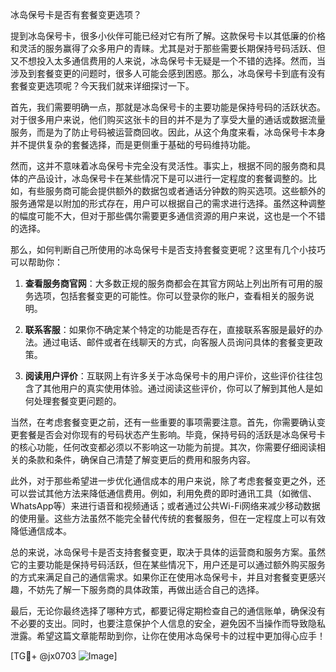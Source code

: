 冰岛保号卡是否有套餐变更选项？

提到冰岛保号卡，很多小伙伴可能已经对它有所了解。这款保号卡以其低廉的价格和灵活的服务赢得了众多用户的青睐。尤其是对于那些需要长期保持号码活跃、但又不想投入太多通信费用的人来说，冰岛保号卡无疑是一个不错的选择。然而，当涉及到套餐变更的问题时，很多人可能会感到困惑。那么，冰岛保号卡到底有没有套餐变更选项呢？今天我们就来详细探讨一下。

首先，我们需要明确一点，那就是冰岛保号卡的主要功能是保持号码的活跃状态。对于很多用户来说，他们购买这张卡的目的并不是为了享受大量的通话或数据流量服务，而是为了防止号码被运营商回收。因此，从这个角度来看，冰岛保号卡本身并不提供复杂的套餐选择，而是更侧重于基础的号码维持功能。

然而，这并不意味着冰岛保号卡完全没有灵活性。事实上，根据不同的服务商和具体的产品设计，冰岛保号卡在某些情况下是可以进行一定程度的套餐调整的。比如，有些服务商可能会提供额外的数据包或者通话分钟数的购买选项。这些额外的服务通常是以附加的形式存在，用户可以根据自己的需求进行选择。虽然这种调整的幅度可能不大，但对于那些偶尔需要更多通信资源的用户来说，这也是一个不错的选择。

那么，如何判断自己所使用的冰岛保号卡是否支持套餐变更呢？这里有几个小技巧可以帮助你：

1. **查看服务商官网**：大多数正规的服务商都会在其官方网站上列出所有可用的服务选项，包括套餐变更的可能性。你可以登录你的账户，查看相关的服务说明。

2. **联系客服**：如果你不确定某个特定的功能是否存在，直接联系客服是最好的办法。通过电话、邮件或者在线聊天的方式，向客服人员询问具体的套餐变更政策。

3. **阅读用户评价**：互联网上有许多关于冰岛保号卡的用户评价，这些评价往往包含了其他用户的真实使用体验。通过阅读这些评价，你可以了解到其他人是如何处理套餐变更问题的。

当然，在考虑套餐变更之前，还有一些重要的事项需要注意。首先，你需要确认变更套餐是否会对你现有的号码状态产生影响。毕竟，保持号码的活跃是冰岛保号卡的核心功能，任何改变都必须以不影响这一功能为前提。其次，你需要仔细阅读相关的条款和条件，确保自己清楚了解变更后的费用和服务内容。

此外，对于那些希望进一步优化通信成本的用户来说，除了考虑套餐变更之外，还可以尝试其他方法来降低通信费用。例如，利用免费的即时通讯工具（如微信、WhatsApp等）来进行语音和视频通话；或者通过公共Wi-Fi网络来减少移动数据的使用量。这些方法虽然不能完全替代传统的套餐服务，但在一定程度上可以有效降低通信成本。

总的来说，冰岛保号卡是否支持套餐变更，取决于具体的运营商和服务方案。虽然它的主要功能是保持号码活跃，但在某些情况下，用户还是可以通过额外购买服务的方式来满足自己的通信需求。如果你正在使用冰岛保号卡，并且对套餐变更感兴趣，不妨先了解一下服务商的具体政策，再做出适合自己的选择。

最后，无论你最终选择了哪种方式，都要记得定期检查自己的通信账单，确保没有不必要的支出。同时，也要注意保护个人信息的安全，避免因不当操作而导致隐私泄露。希望这篇文章能帮助到你，让你在使用冰岛保号卡的过程中更加得心应手！

[TG💪+ @jx0703 ![Image](https://github.com/user-attachments/assets/dbca1d08-cadb-493c-b0ec-ad6f7a83f270)]